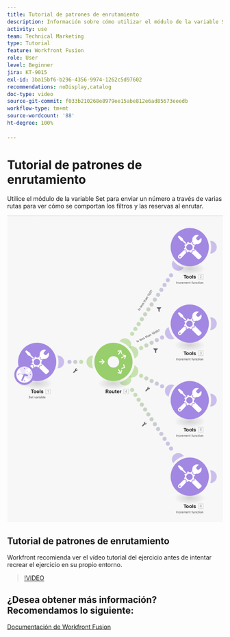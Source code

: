 ```yaml
---
title: Tutorial de patrones de enrutamiento
description: Información sobre cómo utilizar el módulo de la variable Set para enviar un número a través de varias rutas para ver cómo se comportan los filtros y las reservas en  [!DNL Adobe Workfront Fusion].
activity: use
team: Technical Marketing
type: Tutorial
feature: Workfront Fusion
role: User
level: Beginner
jira: KT-9015
exl-id: 3ba15bf6-b296-4356-9974-1262c5d97602
recommendations: noDisplay,catalog
doc-type: video
source-git-commit: f033b210268e8979ee15abe812e6ad85673eeedb
workflow-type: tm+mt
source-wordcount: '88'
ht-degree: 100%

---
```


# Tutorial de patrones de enrutamiento

Utilice el módulo de la variable Set para enviar un número a través de varias rutas para ver cómo se comportan los filtros y las reservas al enrutar.

![Una imagen del escenario de Fusion](assets/universal-connectors-and-routing-7.png)

## Tutorial de patrones de enrutamiento

Workfront recomienda ver el vídeo tutorial del ejercicio antes de intentar recrear el ejercicio en su propio entorno.

>[!VIDEO](https://video.tv.adobe.com/v/335274/?quality=12&learn=on)


## ¿Desea obtener más información? Recomendamos lo siguiente:

[Documentación de Workfront Fusion](https://experienceleague.adobe.com/docs/workfront/using/adobe-workfront-fusion/workfront-fusion-2.html?lang=es)
